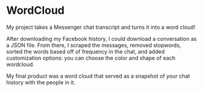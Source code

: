 # WordCloud
My project takes a Messenger chat transcript and turns it into a word cloud!

After downloading my Facebook history, I could download a conversation as a JSON file. From there, I scraped the messages, removed stopwords, sorted the words based off of frequency in the chat, and added customization options: you can choose the color and shape of each wordcloud. 

My final product was a word cloud that served as a snapshot of your chat history with the people in it.

